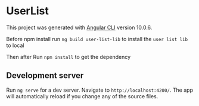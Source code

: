 # UserList

This project was generated with [Angular CLI](https://github.com/rksenapati/user_list) version 10.0.6.

Before npm install run `ng build user-list-lib` to install the `user list lib` to local

Then after Run `npm install` to get the dependency 


## Development server

Run `ng serve` for a dev server. Navigate to `http://localhost:4200/`. The app will automatically reload if you change any of the source files.